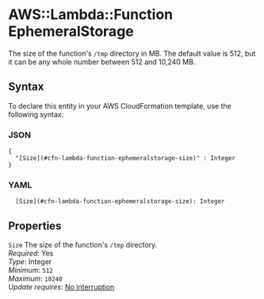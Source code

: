 # AWS::Lambda::Function EphemeralStorage<a name="aws-properties-lambda-function-ephemeralstorage"></a>

The size of the function's `/tmp` directory in MB\. The default value is 512, but it can be any whole number between 512 and 10,240 MB\.

## Syntax<a name="aws-properties-lambda-function-ephemeralstorage-syntax"></a>

To declare this entity in your AWS CloudFormation template, use the following syntax:

### JSON<a name="aws-properties-lambda-function-ephemeralstorage-syntax.json"></a>

```
{
  "[Size](#cfn-lambda-function-ephemeralstorage-size)" : Integer
}
```

### YAML<a name="aws-properties-lambda-function-ephemeralstorage-syntax.yaml"></a>

```
  [Size](#cfn-lambda-function-ephemeralstorage-size): Integer
```

## Properties<a name="aws-properties-lambda-function-ephemeralstorage-properties"></a>

`Size`  <a name="cfn-lambda-function-ephemeralstorage-size"></a>
The size of the function's `/tmp` directory\.  
*Required*: Yes  
*Type*: Integer  
*Minimum*: `512`  
*Maximum*: `10240`  
*Update requires*: [No interruption](https://docs.aws.amazon.com/AWSCloudFormation/latest/UserGuide/using-cfn-updating-stacks-update-behaviors.html#update-no-interrupt)